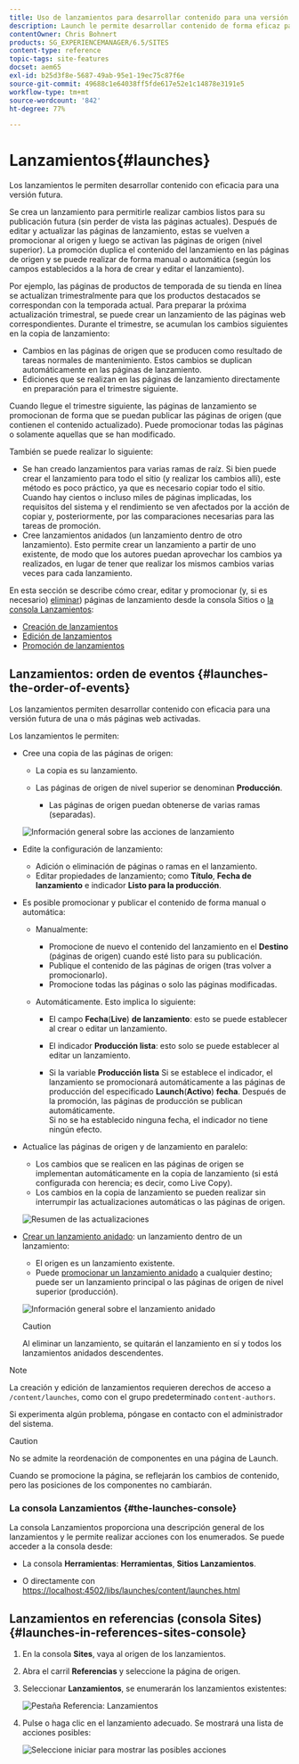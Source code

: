 ```yaml
---
title: Uso de lanzamientos para desarrollar contenido para una versión futura
description: Launch le permite desarrollar contenido de forma eficaz para una versión futura. Permiten realizar cambios listos para su publicación futura, manteniendo al mismo tiempo las páginas actuales.
contentOwner: Chris Bohnert
products: SG_EXPERIENCEMANAGER/6.5/SITES
content-type: reference
topic-tags: site-features
docset: aem65
exl-id: b25d3f8e-5687-49ab-95e1-19ec75c87f6e
source-git-commit: 49688c1e64038ff5fde617e52e1c14878e3191e5
workflow-type: tm+mt
source-wordcount: '842'
ht-degree: 77%

---
```


# Lanzamientos{#launches}

Los lanzamientos le permiten desarrollar contenido con eficacia para una versión futura.

Se crea un lanzamiento para permitirle realizar cambios listos para su publicación futura (sin perder de vista las páginas actuales). Después de editar y actualizar las páginas de lanzamiento, estas se vuelven a promocionar al origen y luego se activan las páginas de origen (nivel superior). La promoción duplica el contenido del lanzamiento en las páginas de origen y se puede realizar de forma manual o automática (según los campos establecidos a la hora de crear y editar el lanzamiento).

Por ejemplo, las páginas de productos de temporada de su tienda en línea se actualizan trimestralmente para que los productos destacados se correspondan con la temporada actual. Para preparar la próxima actualización trimestral, se puede crear un lanzamiento de las páginas web correspondientes. Durante el trimestre, se acumulan los cambios siguientes en la copia de lanzamiento:

* Cambios en las páginas de origen que se producen como resultado de tareas normales de mantenimiento. Estos cambios se duplican automáticamente en las páginas de lanzamiento.
* Ediciones que se realizan en las páginas de lanzamiento directamente en preparación para el trimestre siguiente.

Cuando llegue el trimestre siguiente, las páginas de lanzamiento se promocionan de forma que se puedan publicar las páginas de origen (que contienen el contenido actualizado). Puede promocionar todas las páginas o solamente aquellas que se han modificado. 

También se puede realizar lo siguiente:

* Se han creado lanzamientos para varias ramas de raíz. Si bien puede crear el lanzamiento para todo el sitio (y realizar los cambios allí), este método es poco práctico, ya que es necesario copiar todo el sitio. Cuando hay cientos o incluso miles de páginas implicadas, los requisitos del sistema y el rendimiento se ven afectados por la acción de copiar y, posteriormente, por las comparaciones necesarias para las tareas de promoción.
* Cree lanzamientos anidados (un lanzamiento dentro de otro lanzamiento). Esto permite crear un lanzamiento a partir de uno existente, de modo que los autores puedan aprovechar los cambios ya realizados, en lugar de tener que realizar los mismos cambios varias veces para cada lanzamiento.

En esta sección se describe cómo crear, editar y promocionar (y, si es necesario) [eliminar](/help/sites-authoring/launches-creating.md#deleting-a-launch)) páginas de lanzamiento desde la consola Sitios o [la consola Lanzamientos](#the-launches-console):

* [Creación de lanzamientos](/help/sites-authoring/launches-creating.md)
* [Edición de lanzamientos](/help/sites-authoring/launches-editing.md)
* [Promoción de lanzamientos](/help/sites-authoring/launches-promoting.md)

## Lanzamientos: orden de eventos {#launches-the-order-of-events}

Los lanzamientos permiten desarrollar contenido con eficacia para una versión futura de una o más páginas web activadas.

Los lanzamientos le permiten:

* Cree una copia de las páginas de origen:

   * La copia es su lanzamiento.
   * Las páginas de origen de nivel superior se denominan **Producción**.

      * Las páginas de origen puedan obtenerse de varias ramas (separadas).

  ![Información general sobre las acciones de lanzamiento](assets/chlimage_1-111.png)

* Edite la configuración de lanzamiento:

   * Adición o eliminación de páginas o ramas en el lanzamiento.
   * Editar propiedades de lanzamiento; como **Título**, **Fecha de lanzamiento** e indicador **Listo para la producción**.

* Es posible promocionar y publicar el contenido de forma manual o automática:

   * Manualmente:

      * Promocione de nuevo el contenido del lanzamiento en el **Destino** (páginas de origen) cuando esté listo para su publicación.
      * Publique el contenido de las páginas de origen (tras volver a promocionarlo).
      * Promocione todas las páginas o solo las páginas modificadas.

   * Automáticamente. Esto implica lo siguiente:

      * El campo **Fecha**(**Live**) **de lanzamiento**: esto se puede establecer al crear o editar un lanzamiento. 

      * El indicador **Producción lista**: esto solo se puede establecer al editar un lanzamiento.
      * Si la variable **Producción lista** Si se establece el indicador, el lanzamiento se promocionará automáticamente a las páginas de producción del especificado **Launch**(**Activo**) **fecha**. Después de la promoción, las páginas de producción se publican automáticamente.\
        Si no se ha establecido ninguna fecha, el indicador no tiene ningún efecto.

* Actualice las páginas de origen y de lanzamiento en paralelo:

   * Los cambios que se realicen en las páginas de origen se implementan automáticamente en la copia de lanzamiento (si está configurada con herencia; es decir, como Live Copy). 
   * Los cambios en la copia de lanzamiento se pueden realizar sin interrumpir las actualizaciones automáticas o las páginas de origen. 

  ![Resumen de las actualizaciones](assets/chlimage_1-112.png)

* [Crear un lanzamiento anidado](/help/sites-authoring/launches-creating.md#creating-a-nested-launch): un lanzamiento dentro de un lanzamiento:

   * El origen es un lanzamiento existente.
   * Puede [promocionar un lanzamiento anidado](/help/sites-authoring/launches-promoting.md#promoting-a-nested-launch) a cualquier destino; puede ser un lanzamiento principal o las páginas de origen de nivel superior (producción).

  ![Información general sobre el lanzamiento anidado](assets/chlimage_1-113.png)

  >[!CAUTION]
  >
  >Al eliminar un lanzamiento, se quitarán el lanzamiento en sí y todos los lanzamientos anidados descendentes.

>[!NOTE]
>
>La creación y edición de lanzamientos requieren derechos de acceso a `/content/launches`, como con el grupo predeterminado `content-authors`.
>
>Si experimenta algún problema, póngase en contacto con el administrador del sistema. 

>[!CAUTION]
>
>No se admite la reordenación de componentes en una página de Launch.
>
>Cuando se promocione la página, se reflejarán los cambios de contenido, pero las posiciones de los componentes no cambiarán.


### La consola Lanzamientos {#the-launches-console}

La consola Lanzamientos proporciona una descripción general de los lanzamientos y le permite realizar acciones con los enumerados. Se puede acceder a la consola desde: 

* La consola **Herramientas**: **Herramientas**, **Sitios** **Lanzamientos**.

* O directamente con [https://localhost:4502/libs/launches/content/launches.html](https://localhost:4502/libs/launches/content/launches.html)

## Lanzamientos en referencias (consola Sites) {#launches-in-references-sites-console}

1. En la consola **Sites**, vaya al origen de los lanzamientos.
1. Abra el carril **Referencias** y seleccione la página de origen.
1. Seleccionar **Lanzamientos**, se enumerarán los lanzamientos existentes:

   ![Pestaña Referencia: Lanzamientos](assets/screen-shot_2019-03-05at121901-1.png)

1. Pulse o haga clic en el lanzamiento adecuado. Se mostrará una lista de acciones posibles:

   ![Seleccione iniciar para mostrar las posibles acciones](assets/screen-shot_2019-03-05at121952-1.png)

